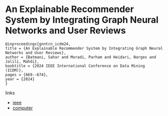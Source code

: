 # An Explainable Recommender System by Integrating Graph Neural Networks and User Reviews

```
@inproceedings{gnntcn_icdm24,
title = {An Explainable Recommender System by Integrating Graph Neural Networks and User Reviews},
author = {Batmani, Sahar and Moradi, Parham and Heidari, Narges and Jalili, Mahdi},
booktitle = {2024 IEEE International Conference on Data Mining (ICDM)},
pages = {669--674},
year = {2024}
}
```

links
- [ieee](https://doi.org/10.1109/ICDM59182.2024.00074)
- [computer](https://doi.ieeecomputersociety.org/10.1109/ICDM59182.2024.00074)
